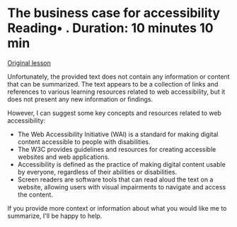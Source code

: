 # The business case for accessibility Reading• . Duration: 10 minutes 10 min

[Original lesson](https://www.coursera.org/learn/uol-web-development/supplement/S1trx/the-business-case-for-accessibility)

Unfortunately, the provided text does not contain any information or content that can be summarized. The text appears to be a collection of links and references to various learning resources related to web accessibility, but it does not present any new information or findings.

However, I can suggest some key concepts and resources related to web accessibility:

* The Web Accessibility Initiative (WAI) is a standard for making digital content accessible to people with disabilities.
* The W3C provides guidelines and resources for creating accessible websites and web applications.
* Accessibility is defined as the practice of making digital content usable by everyone, regardless of their abilities or disabilities.
* Screen readers are software tools that can read aloud the text on a website, allowing users with visual impairments to navigate and access the content.

If you provide more context or information about what you would like me to summarize, I'll be happy to help.

